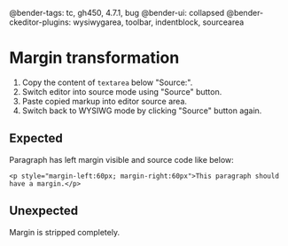 @bender-tags: tc, gh450, 4.7.1, bug
@bender-ui: collapsed
@bender-ckeditor-plugins: wysiwygarea, toolbar, indentblock, sourcearea

# Margin transformation

1. Copy the content of `textarea` below "Source:".
1. Switch editor into source mode using "Source" button.
1. Paste copied markup into editor source area.
1. Switch back to WYSIWG mode by clicking "Source" button again.

## Expected

Paragraph has left margin visible and source code like below:

`<p style="margin-left:60px; margin-right:60px">This paragraph should have a margin.</p>`

## Unexpected

Margin is stripped completely.
